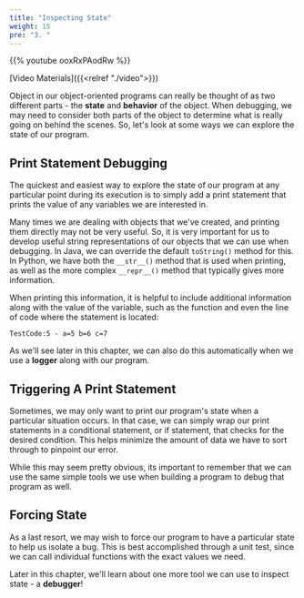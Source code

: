 ```yaml
---
title: "Inspecting State"
weight: 15
pre: "3. "
---
```


{{% youtube ooxRxPAodRw %}}

[Video Materials]({{<relref "./video">}})

Object in our object-oriented programs can really be thought of as two different parts - the **state** and **behavior** of the object. When debugging, we may need to consider both parts of the object to determine what is really going on behind the scenes. So, let's look at some ways we can explore the state of our program.

## Print Statement Debugging

The quickest and easiest way to explore the state of our program at any particular point during its execution is to simply add a print statement that prints the value of any variables we are interested in. 

Many times we are dealing with objects that we've created, and printing them directly may not be very useful. So, it is very important for us to develop useful string representations of our objects that we can use when debugging. In Java, we can override the default `toString()` method for this. In Python, we have both the `__str__()` method that is used when printing, as well as the more complex `__repr__()` method that typically gives more information. 

When printing this information, it is helpful to include additional information along with the value of the variable, such as the function and even the line of code where the statement is located:

```
TestCode:5 - a=5 b=6 c=7
```

As we'll see later in this chapter, we can also do this automatically when we use a **logger** along with our program.

## Triggering A Print Statement

Sometimes, we may only want to print our program's state when a particular situation occurs. In that case, we can simply wrap our print statements in a conditional statement, or if statement, that checks for the desired condition. This helps minimize the amount of data we have to sort through to pinpoint our error.

While this may seem pretty obvious, its important to remember that we can use the same simple tools we use when building a program to debug that program as well. 

## Forcing State

As a last resort, we may wish to force our program to have a particular state to help us isolate a bug. This is best accomplished through a unit test, since we can call individual functions with the exact values we need.

Later in this chapter, we'll learn about one more tool we can use to inspect state - a **debugger**!
